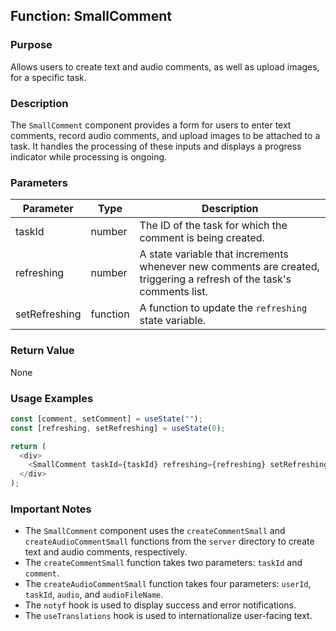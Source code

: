 ## Function: SmallComment

### Purpose
Allows users to create text and audio comments, as well as upload images, for a specific task.

### Description
The `SmallComment` component provides a form for users to enter text comments, record audio comments, and upload images to be attached to a task. It handles the processing of these inputs and displays a progress indicator while processing is ongoing.

### Parameters
| Parameter | Type | Description |
|---|---|---|
| taskId | number | The ID of the task for which the comment is being created. |
| refreshing | number | A state variable that increments whenever new comments are created, triggering a refresh of the task's comments list. |
| setRefreshing | function | A function to update the `refreshing` state variable. |

### Return Value
None

### Usage Examples
```typescript
const [comment, setComment] = useState("");
const [refreshing, setRefreshing] = useState(0);

return (
  <div>
    <SmallComment taskId={taskId} refreshing={refreshing} setRefreshing={setRefreshing} />
  </div>
);
```

### Important Notes
- The `SmallComment` component uses the `createCommentSmall` and `createAudioCommentSmall` functions from the `server` directory to create text and audio comments, respectively.
- The `createCommentSmall` function takes two parameters: `taskId` and `comment`.
- The `createAudioCommentSmall` function takes four parameters: `userId`, `taskId`, `audio`, and `audioFileName`.
- The `notyf` hook is used to display success and error notifications.
- The `useTranslations` hook is used to internationalize user-facing text.